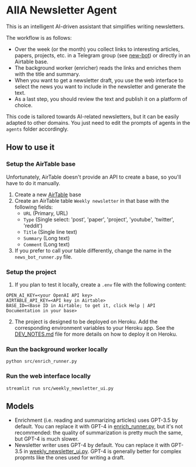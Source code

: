 # AIIA Newsletter Agent

This is an intelligent AI-driven assistant that simplifies writing newsletters.

The workflow is as follows:

* Over the week (or the month) you collect links to interesting articles, papers, projects, etc. 
in a Telegram group (see [new-bot](https://github.com/ai-infrastructure-alliance/news-bot)) 
or directly in an Airtable base.
* The background worker (enricher) reads the links and enriches them with the title and summary.
* When you want to get a newsletter draft, you use the web interface to select the news you want 
to include in the newsletter and generate the text.
* As a last step, you should review the text and publish it on a platform of choice.

This code is tailored towards AI-related newsletters, but it can be easily adapted to other domains.
You just need to edit the prompts of agents in the `agents` folder accordingly.

## How to use it

### Setup the AirTable base

Unfortunately, AirTable doesn't provide an API to create a base, so you'll have to do it manually.

1. Create a new [AirTable](https://airtable.com/) base
2. Create an AirTable table `Weekly newsletter` in that base with the following fields:
    - `URL` (Primary, URL)
    - `Type` (Single select: 'post', 'paper', 'project', 'youtube', 'twitter', 'reddit')
    - `Title` (Single line text)
    - `Summary` (Long text)
    - `Comment` (Long text)
3. If you prefer to call your table differently, change the name in the `news_bot_runner.py` file.

### Setup the project

1. If you plan to test it locally, create a `.env` file with the following content:
```
OPEN_AI_KEY=<your OpenAI API key>
AIRTABLE_API_KEY=<API key in Airtable>
BASE_ID=<Base ID in Airtable; to get it, click Help | API Documentation in your base>
```

2. The project is designed to be deployed on Heroku. Add the corresponding environment variables to your Heroku app.
See the [DEV_NOTES.md](DEV_NOTES.md) file for more details on how to deploy it on Heroku.

### Run the background worker locally

```
python src/enrich_runner.py
```

### Run the web interface locally

```
streamlit run src/weekly_newsletter_ui.py
```

## Models

* Enrichment (i.e. reading and summarizing articles) uses GPT-3.5 by default. You can replace it with GPT-4 in [enrich_runner.py](src/enrich_runner.py), but it's not recommended: the quality of summarization is pretty much the same, but GPT-4 is much slower.
* Newsletter writer uses GPT-4 by default. You can replace it with GPT-3.5 in [weekly_newsletter_ui.py](src/weekly_newsletter_ui.py). GPT-4 is generally better for complex propmts like the ones used for writing a draft. 
